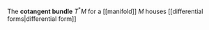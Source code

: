 The **cotangent bundle** $T^* M$ for a [[manifold]] $M$ houses [[differential forms|differential form]]